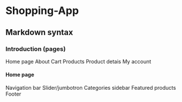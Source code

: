 # Shopping-App
## Markdown syntax
### Introduction (pages)
Home page
About
Cart
Products
Product detais
My account
#### Home page
Navigation bar
Slider/jumbotron
Categories sidebar
Featured products
Footer
